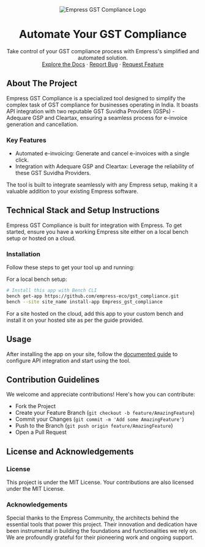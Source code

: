 <div align="center">
<img src="https://grow.empress.eco/uploads/default/original/2X/1/1f1e1044d3864269d2a613577edb9763890422ab.png" alt="Empress GST Compliance Logo">
<h1 align="center">Automate Your GST Compliance</h1>
<p align="center">
Take control of your GST compliance process with Empress's simplified and automated solution.
<br />
<a href="https://grow.empress.eco/">Explore the Docs</a>
·
<a href="https://github.com/empress-eco/gst_compliance/issues">Report Bug</a>
·
<a href="https://github.com/empress-eco/gst_compliance/issues/new">Request Feature</a>
</p>
</div>

## About The Project

Empress GST Compliance is a specialized tool designed to simplify the complex task of GST compliance for businesses operating in India. It boasts API integration with two reputable GST Suvidha Providers (GSPs) - Adequare GSP and Cleartax, ensuring a seamless process for e-invoice generation and cancellation.

### Key Features
- Automated e-invoicing: Generate and cancel e-invoices with a single click.
- Integration with Adequare GSP and Cleartax: Leverage the reliability of these GST Suvidha Providers.

The tool is built to integrate seamlessly with any Empress setup, making it a valuable addition to your existing Empress software.

## Technical Stack and Setup Instructions

Empress GST Compliance is built for integration with Empress. To get started, ensure you have a working Empress site either on a local bench setup or hosted on a cloud.

### Installation

Follow these steps to get your tool up and running:

For a local bench setup:

```sh
# Install this app with Bench CLI
bench get-app https://github.com/empress-eco/gst_compliance.git
bench --site site_name install-app Empress_gst_compliance
```
For a site hosted on the cloud, add this app to your custom bench and install it on your hosted site as per the guide provided.

## Usage

After installing the app on your site, follow the [documented guide](https://grow.empress.eco/) to configure API integration and start using the tool.

## Contribution Guidelines

We welcome and appreciate contributions! Here's how you can contribute:

- Fork the Project
- Create your Feature Branch (`git checkout -b feature/AmazingFeature`)
- Commit your Changes (`git commit -m 'Add some AmazingFeature'`)
- Push to the Branch (`git push origin feature/AmazingFeature`)
- Open a Pull Request

## License and Acknowledgements

### License

This project is under the MIT License. Your contributions are also licensed under the MIT License.

### Acknowledgements

Special thanks to the Empress Community, the architects behind the essential tools that power this project. Their innovation and dedication have been instrumental in building the foundations and functionalities we rely on. We are profoundly grateful for their pioneering work and ongoing support.